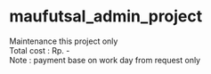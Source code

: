 # maufutsal_admin_project

Maintenance this project only <br>
Total cost  : Rp. - <br>
Note        : payment base on work day from request only <br>
